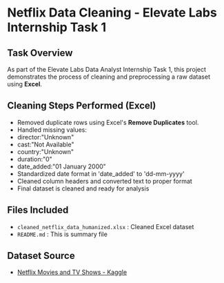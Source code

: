 # Netflix Data Cleaning - Elevate Labs Internship Task 1

## Task Overview
As part of the Elevate Labs Data Analyst Internship Task 1, this project demonstrates the process of cleaning and preprocessing a raw dataset using **Excel**.

## Cleaning Steps Performed (Excel)
  * Removed duplicate rows using Excel's **Remove Duplicates** tool.
  * Handled missing values:
  * director:"Unknown"
  * cast:"Not Available"
  * country:"Unknown"
  * duration:"0"
  * date_added:"01 January 2000"
  * Standardized date format in 'date_added' to 'dd-mm-yyyy'
  * Cleaned column headers and converted text to proper format
  * Final dataset is cleaned and ready for analysis

## Files Included
  * `cleaned_netflix_data_humanized.xlsx` : Cleaned Excel dataset
  * `README.md` : This is summary file

##  Dataset Source
  * [Netflix Movies and TV Shows - Kaggle](https://www.kaggle.com/datasets/shivamb/netflix-shows)



